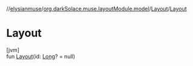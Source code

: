 //[elysianmuse](../../../index.md)/[org.darkSolace.muse.layoutModule.model](../index.md)/[Layout](index.md)/[Layout](-layout.md)

# Layout

[jvm]\
fun [Layout](-layout.md)(id: [Long](https://kotlinlang.org/api/latest/jvm/stdlib/kotlin/-long/index.html)? = null)
